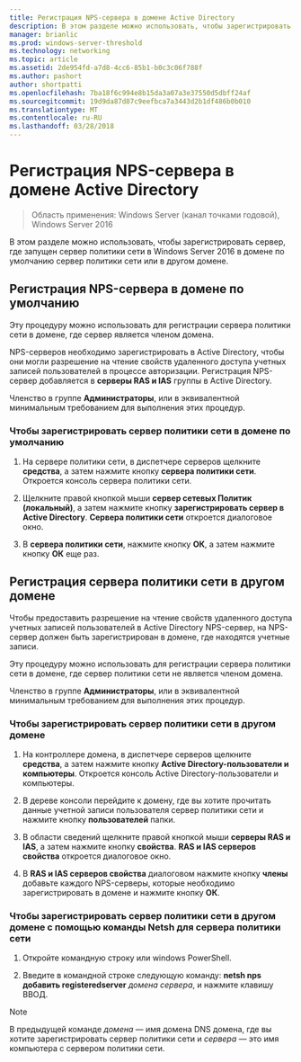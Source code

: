 ```yaml
---
title: Регистрация NPS-сервера в домене Active Directory
description: В этом разделе можно использовать, чтобы зарегистрировать сервер, где запущен сервер политики сети в Windows Server 2016 в домене по умолчанию сервер политики сети или в другом домене.
manager: brianlic
ms.prod: windows-server-threshold
ms.technology: networking
ms.topic: article
ms.assetid: 2de954fd-a7d8-4cc6-85b1-b0c3c06f788f
ms.author: pashort
author: shortpatti
ms.openlocfilehash: 7ba18f6c994e8b15da3a07a3e37550d5dbff24af
ms.sourcegitcommit: 19d9da87d87c9eefbca7a3443d2b1df486b0b010
ms.translationtype: MT
ms.contentlocale: ru-RU
ms.lasthandoff: 03/28/2018
---
```

# <a name="register-an-nps-server-in-an-active-directory-domain"></a>Регистрация NPS-сервера в домене Active Directory

>Область применения: Windows Server (канал точками годовой), Windows Server 2016

В этом разделе можно использовать, чтобы зарегистрировать сервер, где запущен сервер политики сети в Windows Server 2016 в домене по умолчанию сервер политики сети или в другом домене.

## <a name="register-an-nps-server-in-its-default-domain"></a>Регистрация NPS-сервера в домене по умолчанию

Эту процедуру можно использовать для регистрации сервера политики сети в домене, где сервер является членом домена. 

NPS-серверов необходимо зарегистрировать в Active Directory, чтобы они могли разрешение на чтение свойств удаленного доступа учетных записей пользователей в процессе авторизации. Регистрация NPS-сервер добавляется в **серверы RAS и IAS** группы в Active Directory.

Членство в группе **Администраторы**, или в эквивалентной минимальным требованием для выполнения этих процедур.

### <a name="to-register-an-nps-server-in-its-default-domain"></a>Чтобы зарегистрировать сервер политики сети в домене по умолчанию


1. На сервере политики сети, в диспетчере серверов щелкните **средства**, а затем нажмите кнопку **сервера политики сети**. Откроется консоль сервера политики сети.

2. Щелкните правой кнопкой мыши **сервер сетевых Политик (локальный)**, а затем нажмите кнопку **зарегистрировать сервер в Active Directory**. **Сервера политики сети** откроется диалоговое окно.

3. В **сервера политики сети**, нажмите кнопку **ОК**, а затем нажмите кнопку **ОК** еще раз.

## <a name="register-an-nps-server-in-another-domain"></a>Регистрация сервера политики сети в другом домене

Чтобы предоставить разрешение на чтение свойств удаленного доступа учетных записей пользователей в Active Directory NPS-сервер, на NPS-сервер должен быть зарегистрирован в домене, где находятся учетные записи.

Эту процедуру можно использовать для регистрации сервера политики сети в домене, где сервер политики сети не является членом домена.

Членство в группе **Администраторы**, или в эквивалентной минимальным требованием для выполнения этих процедур.

### <a name="to-register-an-nps-server-in-another-domain"></a>Чтобы зарегистрировать сервер политики сети в другом домене

1. На контроллере домена, в диспетчере серверов щелкните **средства**, а затем нажмите кнопку **Active Directory-пользователи и компьютеры**. Откроется консоль Active Directory-пользователи и компьютеры.

2. В дереве консоли перейдите к домену, где вы хотите прочитать данные учетной записи пользователя сервер политики сети и нажмите кнопку **пользователей** папки. 

3. В области сведений щелкните правой кнопкой мыши **серверы RAS и IAS**, а затем нажмите кнопку **свойства**. **RAS и IAS серверов свойства** откроется диалоговое окно.

4. В **RAS и IAS серверов свойства** диалоговом нажмите кнопку **члены** добавьте каждого NPS-серверы, которые необходимо зарегистрировать в домене и нажмите кнопку **ОК**.


### <a name="to-register-an-nps-server-in-another-domain-by-using-netsh-commands-for-nps"></a>Чтобы зарегистрировать сервер политики сети в другом домене с помощью команды Netsh для сервера политики сети

1. Откройте командную строку или windows PowerShell. 

2. Введите в командной строке следующую команду: **netsh nps добавить registeredserver**&nbsp;*домена*&nbsp;*сервера*, и нажмите клавишу ВВОД.

>[!NOTE]
>В предыдущей команде *домена* — имя домена DNS домена, где вы хотите зарегистрировать сервер политики сети и *сервера* — это имя компьютера с сервером политики сети.

